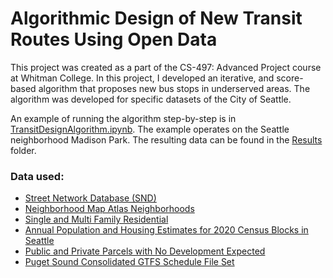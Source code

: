 # Algorithmic Design of New Transit Routes Using Open Data

This project was created as a part of the CS-497: Advanced Project course at Whitman College.
In this project, I developed an iterative, and score-based algorithm that proposes new bus stops in underserved areas.
The algorithm was developed for specific datasets of the City of Seattle. 

An example of running the algorithm step-by-step is in [TransitDesignAlgorithm.ipynb](https://github.com/gabrielf598/algorithmic-transit-design/blob/main/TransitDesignAlgorithm.ipynb). The example operates on the Seattle neighborhood Madison Park. The resulting data can be found in the [Results](https://github.com/gabrielf598/algorithmic-transit-design/tree/main/Results) folder.

### Data used:

* [Street Network Database (SND)](https://data-seattlecitygis.opendata.arcgis.com/datasets/SeattleCityGIS::street-network-database-snd-1/about)
* [Neighborhood Map Atlas Neighborhoods](https://data-seattlecitygis.opendata.arcgis.com/datasets/SeattleCityGIS::neighborhood-map-atlas-neighborhoods/about)
* [Single and Multi Family Residential](https://data-seattlecitygis.opendata.arcgis.com/datasets/SeattleCityGIS::single-and-multi-family-residential/about)
* [Annual Population and Housing Estimates for 2020 Census Blocks in Seattle](https://data-seattlecitygis.opendata.arcgis.com/datasets/SeattleCityGIS::annual-population-and-housing-estimates-for-2020-census-blocks-in-seattle/about)
* [Public and Private Parcels with No Development Expected](https://data-seattlecitygis.opendata.arcgis.com/datasets/SeattleCityGIS::zoned-development-capacity-layers-2016/about?layer=6)
* [Puget Sound Consolidated GTFS Schedule File Set](https://www.soundtransit.org/help-contacts/business-information/open-transit-data-otd/otd-downloads)
